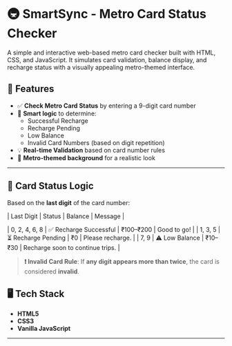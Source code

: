 # 🚇 SmartSync - Metro Card Status Checker

A simple and interactive web-based metro card checker built with HTML, CSS, and JavaScript. It simulates card validation, balance display, and recharge status with a visually appealing metro-themed interface.

## 🎯 Features

- ✅ **Check Metro Card Status** by entering a 9-digit card number
- 🔐 **Smart logic** to determine:
  - Successful Recharge
  - Recharge Pending
  - Low Balance
  - Invalid Card Numbers (based on digit repetition)
- 💡 **Real-time Validation** based on card number rules
- 🎨 **Metro-themed background** for a realistic look

---

## 🧠 Card Status Logic

Based on the **last digit** of the card number:

| Last Digit    | Status                  | Balance     | Message                         |

| 0, 2, 4, 6, 8 | ✅ Recharge Successful | ₹100–₹200   | Good to go!                      |
| 1, 3, 5       | ⏳ Recharge Pending    | ₹0          | Please recharge.                 |
| 7, 9          | ⚠️ Low Balance         | ₹10–₹30     | Recharge soon to continue trips. |

> **❗ Invalid Card Rule**: If **any digit appears more than twice**, the card is considered **invalid**.


## 🖥️ Tech Stack

- **HTML5**
- **CSS3**
- **Vanilla JavaScript**

---
